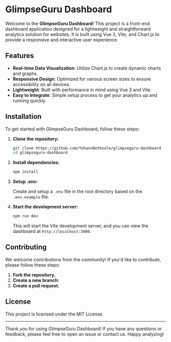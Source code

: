 # GlimpseGuru Dashboard

Welcome to the **GlimpseGuru Dashboard**! This project is a front-end dashboard application designed for a lightweight and straightforward analytics solution for websites. It is built using Vue 3, Vite, and Chart.js to provide a responsive and interactive user experience.


## Features

- **Real-time Data Visualization**: Utilize Chart.js to create dynamic charts and graphs.
- **Responsive Design**: Optimized for various screen sizes to ensure accessibility on all devices.
- **Lightweight**: Built with performance in mind using Vue 3 and Vite.
- **Easy to Integrate**: Simple setup process to get your analytics up and running quickly.

## Installation

To get started with GlimpseGuru Dashboard, follow these steps:

1. **Clone the repository:**

    ```bash
    git clone https://github.com/YohannBethoule/glimpseguru-dashboard
    cd glimpseguru-dashboard
    ```

2. **Install dependencies:**

    ```bash
    npm install
    ```

3. **Setup .env:**

   Create and setup a `.env` file in the root directory based on the `.env.example` file.

4. **Start the development server:**

    ```bash
    npm run dev
    ```

   This will start the Vite development server, and you can view the dashboard at `http://localhost:3000`.


## Contributing

We welcome contributions from the community! If you'd like to contribute, please follow these steps:

1. **Fork the repository.**
2. **Create a new branch:**
3. **Create a pull request.**

## License

This project is licensed under the MIT License.

---

Thank you for using GlimpseGuru Dashboard! If you have any questions or feedback, please feel free to open an issue or contact us. Happy analyzing!